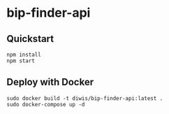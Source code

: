 bip-finder-api
===============

Quickstart
----------

	npm install
	npm start

Deploy with Docker
-----------------
	sudo docker build -t diwis/bip-finder-api:latest .
	sudo docker-compose up -d